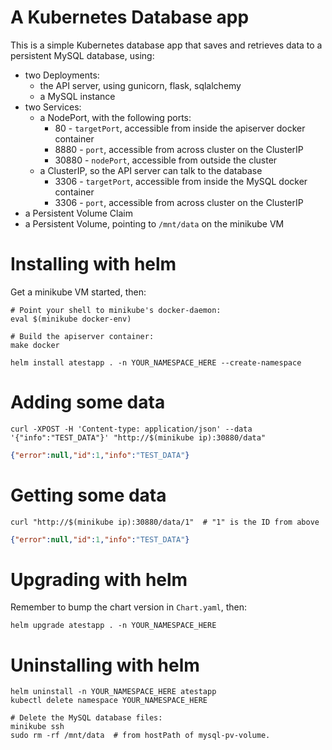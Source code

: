 # A Kubernetes Database app

This is a simple Kubernetes database app that saves and retrieves data to a persistent MySQL database, using:

* two Deployments:
  * the API server, using gunicorn, flask, sqlalchemy
  * a MySQL instance
* two Services:
  * a NodePort, with the following ports:
    * 80 - `targetPort`, accessible from inside the apiserver docker container
    * 8880 - `port`, accessible from across cluster on the ClusterIP
    * 30880 - `nodePort`, accessible from outside the cluster
  * a ClusterIP, so the API server can talk to the database
    * 3306 - `targetPort`, accessible from inside the MySQL docker container
    * 3306 - `port`, accessible from across cluster on the ClusterIP
* a Persistent Volume Claim
* a Persistent Volume, pointing to `/mnt/data` on the minikube VM

# Installing with helm

Get a minikube VM started, then:

```shell
# Point your shell to minikube's docker-daemon:
eval $(minikube docker-env)

# Build the apiserver container:
make docker

helm install atestapp . -n YOUR_NAMESPACE_HERE --create-namespace
```

# Adding some data

```shell
curl -XPOST -H 'Content-type: application/json' --data '{"info":"TEST_DATA"}' "http://$(minikube ip):30880/data"
```
```json
{"error":null,"id":1,"info":"TEST_DATA"}
```

# Getting some data

```shell
curl "http://$(minikube ip):30880/data/1"  # "1" is the ID from above
```
```json
{"error":null,"id":1,"info":"TEST_DATA"}
```

# Upgrading with helm

Remember to bump the chart version in `Chart.yaml`, then:

```shell
helm upgrade atestapp . -n YOUR_NAMESPACE_HERE
```

# Uninstalling with helm

```shell
helm uninstall -n YOUR_NAMESPACE_HERE atestapp
kubectl delete namespace YOUR_NAMESPACE_HERE

# Delete the MySQL database files:
minikube ssh
sudo rm -rf /mnt/data  # from hostPath of mysql-pv-volume.
```
